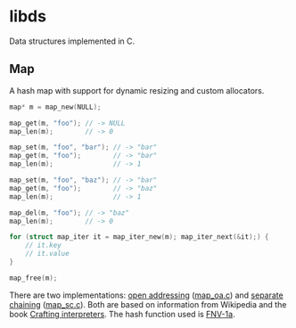 # libds

Data structures implemented in C.

## Map

A hash map with support for dynamic resizing and custom allocators.

```c
map* m = map_new(NULL);

map_get(m, "foo"); // -> NULL
map_len(m);        // -> 0

map_set(m, "foo", "bar"); // -> "bar"
map_get(m, "foo");        // -> "bar"
map_len(m);               // -> 1

map_set(m, "foo", "baz"); // -> "bar"
map_get(m, "foo");        // -> "baz"
map_len(m);               // -> 1

map_del(m, "foo"); // -> "baz"
map_len(m);        // -> 0

for (struct map_iter it = map_iter_new(m); map_iter_next(&it);) {
    // it.key
    // it.value
}

map_free(m);
```

There are two implementations: [open addressing][1] ([map_oa.c](map_oa.c)) and [separate chaining][2] ([map_sc.c](map_sc.c)).
Both are based on information from Wikipedia and the book [Crafting interpreters][3].
The hash function used is [FNV-1a][4].

[1]: https://en.wikipedia.org/wiki/Hash_table#Open_addressing
[2]: https://en.wikipedia.org/wiki/Hash_table#Separate_chaining
[3]: https://craftinginterpreters.com/hash-tables.html
[4]: https://en.wikipedia.org/wiki/Fowler–Noll–Vo_hash_function#FNV-1a_hash
